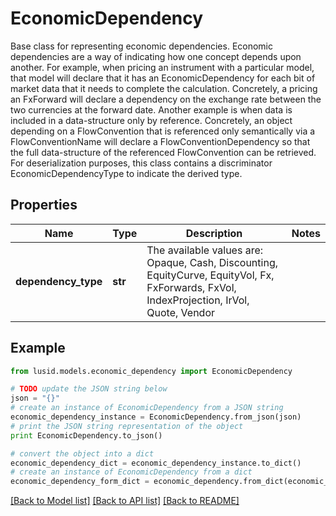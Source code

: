 # EconomicDependency

Base class for representing economic dependencies.  Economic dependencies are a way of indicating how one concept depends upon another.  For example, when pricing an instrument with a particular model,  that model will declare that it has an EconomicDependency for each bit of market data  that it needs to complete the calculation.  Concretely, a pricing an FxForward will declare a dependency on the exchange rate between the two currencies  at the forward date.                Another example is when data is included in a data-structure only by reference.  Concretely, an object depending on a FlowConvention that is referenced only semantically via a FlowConventionName  will declare a FlowConventionDependency  so that the full data-structure of the referenced FlowConvention can be retrieved.                For deserialization purposes,  this class contains a discriminator EconomicDependencyType to indicate the derived type.

## Properties
Name | Type | Description | Notes
------------ | ------------- | ------------- | -------------
**dependency_type** | **str** | The available values are: Opaque, Cash, Discounting, EquityCurve, EquityVol, Fx, FxForwards, FxVol, IndexProjection, IrVol, Quote, Vendor | 

## Example

```python
from lusid.models.economic_dependency import EconomicDependency

# TODO update the JSON string below
json = "{}"
# create an instance of EconomicDependency from a JSON string
economic_dependency_instance = EconomicDependency.from_json(json)
# print the JSON string representation of the object
print EconomicDependency.to_json()

# convert the object into a dict
economic_dependency_dict = economic_dependency_instance.to_dict()
# create an instance of EconomicDependency from a dict
economic_dependency_form_dict = economic_dependency.from_dict(economic_dependency_dict)
```
[[Back to Model list]](../README.md#documentation-for-models) [[Back to API list]](../README.md#documentation-for-api-endpoints) [[Back to README]](../README.md)


